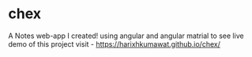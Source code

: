 # chex
A Notes web-app I created! using angular and angular matrial
to see live demo of this project visit - https://harixhkumawat.github.io/chex/
